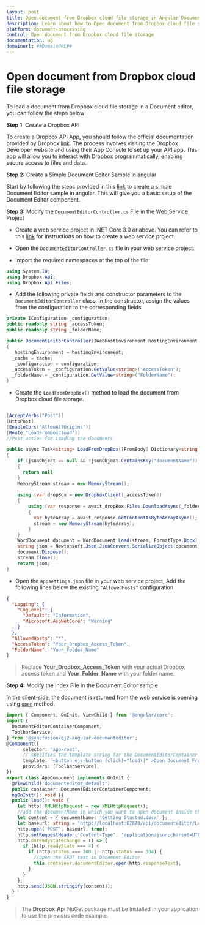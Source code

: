```yaml
---
layout: post
title: Open document from Dropbox cloud file storage in Angular Document editor control | Syncfusion
description: Learn about how to Open document from Dropbox cloud file storage in Angular Document editor control of Syncfusion Essential JS 2 and more details.
platform: document-processing
control: Open document from Dropbox cloud file storage
documentation: ug
domainurl: ##DomainURL##
---
```


# Open document from Dropbox cloud file storage 

To load a document from Dropbox cloud file storage in a Document editor, you can follow the steps below

**Step 1:** Create a Dropbox API

To create a Dropbox API App, you should follow the official documentation provided by Dropbox [link](https://www.dropbox.com/developers/documentation/dotnet#tutorial). The process involves visiting the Dropbox Developer website and using their App Console to set up your API app. This app will allow you to interact with Dropbox programmatically, enabling secure access to files and data.

**Step 2:** Create a Simple Document Editor Sample in angular

Start by following the steps provided in this [link](../getting-started) to create a simple Document Editor sample in angular. This will give you a basic setup of the Document Editor component.

**Step 3:** Modify the `DocumentEditorController.cs` File in the Web Service Project

* Create a web service project in .NET Core 3.0 or above. You can refer to this [link](../web-services-overview) for instructions on how to create a web service project.

* Open the `DocumentEditorController.cs` file in your web service project.

* Import the required namespaces at the top of the file:

```csharp
using System.IO;
using Dropbox.Api;
using Dropbox.Api.Files;
```

* Add the following private fields and constructor parameters to the `DocumentEditorController` class, In the constructor, assign the values from the configuration to the corresponding fields

```csharp
private IConfiguration _configuration;
public readonly string _accessToken;
public readonly string _folderName;

public DocumentEditorController(IWebHostEnvironment hostingEnvironment, IMemoryCache cache, IConfiguration configuration)
{
  _hostingEnvironment = hostingEnvironment;
  _cache = cache;
   _configuration = configuration;
  _accessToken = _configuration.GetValue<string>("AccessToken");
  _folderName = _configuration.GetValue<string>("FolderName");
}
```

* Create the `LoadFromDropBox()` method to load the document from Dropbox cloud file storage.

```csharp

[AcceptVerbs("Post")]
[HttpPost]
[EnableCors("AllowAllOrigins")]
[Route("LoadFromBoxCloud")]
//Post action for Loading the documents

public async Task<string> LoadFromDropBox([FromBody] Dictionary<string, string> jsonObject)
{
    if (jsonObject == null && !jsonObject.ContainsKey("documentName"))
    {
      return null
    }
    MemoryStream stream = new MemoryStream();
        
    using (var dropBox = new DropboxClient(_accessToken))
    {
        using (var response = await dropBox.Files.DownloadAsync(_folderName + "/" + fileName))
        {
          var byteArray = await response.GetContentAsByteArrayAsync();
          stream = new MemoryStream(byteArray);
        }
    }
    WordDocument document = WordDocument.Load(stream, FormatType.Docx);
    string json = Newtonsoft.Json.JsonConvert.SerializeObject(document);
    document.Dispose();
    stream.Close();
    return json;
} 
```

* Open the `appsettings.json` file in your web service project, Add the following lines below the existing `"AllowedHosts"` configuration

```json
{
  "Logging": {
    "LogLevel": {
      "Default": "Information",
      "Microsoft.AspNetCore": "Warning"
    }
  },
  "AllowedHosts": "*",
  "AccessToken": "Your_Dropbox_Access_Token",
  "FolderName": "Your_Folder_Name"
}
```

> Replace **Your_Dropbox_Access_Token** with your actual Dropbox access token and **Your_Folder_Name** with your folder name.

**Step 4:**  Modify the index File in the Document Editor sample

In the client-side, the document is returned from the web service is opening using [`open`](https://ej2.syncfusion.com/angular/documentation/api/document-editor/#open) method.

```typescript
import { Component, OnInit, ViewChild } from '@angular/core';
import {
  DocumentEditorContainerComponent,
  ToolbarService,
} from '@syncfusion/ej2-angular-documenteditor';
@Component({
      selector: 'app-root',
      // specifies the template string for the DocumentEditorContainer component
      template: `<button ejs-button (click)="load()" >Open Document From DropBox cloud file storage</button><ejs-documenteditorcontainer #documenteditor_default serviceUrl="http://localhost:62870/api/documenteditor/" height="600px" style="display:block" [enableToolbar]=true> </ejs-documenteditorcontainer>`,
      providers: [ToolbarService],
})
export class AppComponent implements OnInit {
  @ViewChild('documenteditor_default')
  public container: DocumentEditorContainerComponent;
  ngOnInit(): void {}
  public load(): void {
    let http: XMLHttpRequest = new XMLHttpRequest();
    //add the documentName in which you want to open document inside the documentName
    let content = { documentName: 'Getting Started.docx' };
    let baseurl: string = 'http://localhost:62870/api/documenteditor/LoadFromDropBox';
    http.open('POST', baseurl, true);
    http.setRequestHeader('Content-Type', 'application/json;charset=UTF-8');
    http.onreadystatechange = () => {
      if (http.readyState === 4) {
        if (http.status === 200 || http.status === 304) {
          //open the SFDT text in Document Editor
          this.container.documentEditor.open(http.responseText);
        }
      }
    };
    http.send(JSON.stringify(content));
  }
}
```

> The **Dropbox.Api** NuGet package must be installed in your application to use the previous code example.